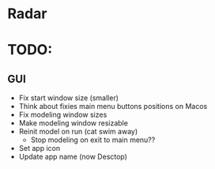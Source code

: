 # Radar

# TODO:

## GUI

 - Fix start window size (smaller)
 - Think about fixies main menu buttons positions on Macos
 - Fix modeling window sizes
 - Make modeling window resizable
 - Reinit model on run (cat swim away)
   - Stop modeling on exit to main menu??
 - Set app icon
 - Update app name (now Desctop)